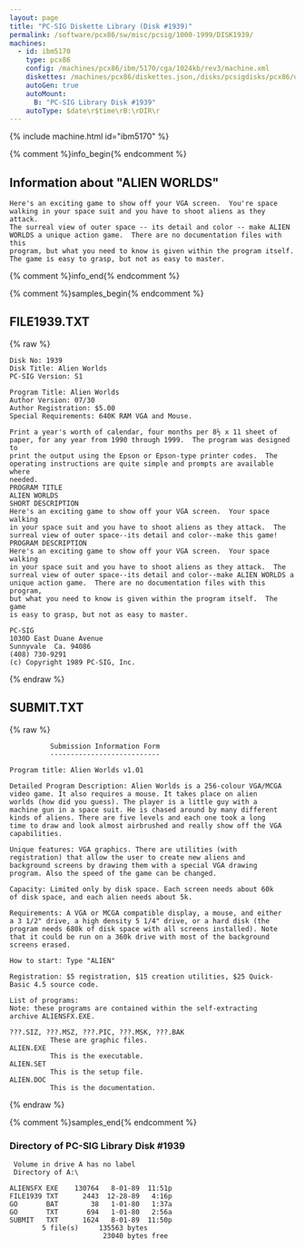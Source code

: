```yaml
---
layout: page
title: "PC-SIG Diskette Library (Disk #1939)"
permalink: /software/pcx86/sw/misc/pcsig/1000-1999/DISK1939/
machines:
  - id: ibm5170
    type: pcx86
    config: /machines/pcx86/ibm/5170/cga/1024kb/rev3/machine.xml
    diskettes: /machines/pcx86/diskettes.json,/disks/pcsigdisks/pcx86/diskettes.json
    autoGen: true
    autoMount:
      B: "PC-SIG Library Disk #1939"
    autoType: $date\r$time\rB:\rDIR\r
---
```


{% include machine.html id="ibm5170" %}

{% comment %}info_begin{% endcomment %}

## Information about "ALIEN WORLDS"

    Here's an exciting game to show off your VGA screen.  You're space
    walking in your space suit and you have to shoot aliens as they attack.
    The surreal view of outer space -- its detail and color -- make ALIEN
    WORLDS a unique action game.  There are no documentation files with this
    program, but what you need to know is given within the program itself.
    The game is easy to grasp, but not as easy to master.
{% comment %}info_end{% endcomment %}

{% comment %}samples_begin{% endcomment %}

## FILE1939.TXT

{% raw %}
```
Disk No: 1939                                                           
Disk Title: Alien Worlds                                                
PC-SIG Version: S1                                                      
                                                                        
Program Title: Alien Worlds                                             
Author Version: 07/30                                                   
Author Registration: $5.00                                              
Special Requirements: 640K RAM VGA and Mouse.                           
                                                                        
Print a year's worth of calendar, four months per 8½ x 11 sheet of      
paper, for any year from 1990 through 1999.  The program was designed to
print the output using the Epson or Epson-type printer codes.  The      
operating instructions are quite simple and prompts are available where 
needed.                                                                 
PROGRAM TITLE                                                           
ALIEN WORLDS                                                            
SHORT DESCRIPTION                                                       
Here's an exciting game to show off your VGA screen.  Your space walking
in your space suit and you have to shoot aliens as they attack.  The    
surreal view of outer space--its detail and color--make this game!      
PROGRAM DESCRIPTION                                                     
Here's an exciting game to show off your VGA screen.  Your space walking
in your space suit and you have to shoot aliens as they attack.  The    
surreal view of outer space--its detail and color--make ALIEN WORLDS a  
unique action game.  There are no documentation files with this program,
but what you need to know is given within the program itself.  The game 
is easy to grasp, but not as easy to master.                            
                                                                        
PC-SIG                                                                  
1030D East Duane Avenue                                                 
Sunnyvale  Ca. 94086                                                    
(408) 730-9291                                                          
(c) Copyright 1989 PC-SIG, Inc.                                         
```
{% endraw %}

## SUBMIT.TXT

{% raw %}
```
          Submission Information Form
          ---------------------------

Program title: Alien Worlds v1.01

Detailed Program Description: Alien Worlds is a 256-colour VGA/MCGA
video game. It also requires a mouse. It takes place on alien
worlds (how did you guess). The player is a little guy with a
machine gun in a space suit. He is chased around by many different
kinds of aliens. There are five levels and each one took a long
time to draw and look almost airbrushed and really show off the VGA
capabilities.

Unique features: VGA graphics. There are utilities (with
registration) that allow the user to create new aliens and
background screens by drawing them with a special VGA drawing
program. Also the speed of the game can be changed.

Capacity: Limited only by disk space. Each screen needs about 60k
of disk space, and each alien needs about 5k.

Requirements: A VGA or MCGA compatible display, a mouse, and either
a 3 1/2" drive, a high density 5 1/4" drive, or a hard disk (the
program needs 680k of disk space with all screens installed). Note
that it could be run on a 360k drive with most of the background
screens erased.

How to start: Type "ALIEN"

Registration: $5 registration, $15 creation utilities, $25 Quick-
Basic 4.5 source code.

List of programs:
Note: these programs are contained within the self-extracting
archive ALIENSFX.EXE.

???.SIZ, ???.MSZ, ???.PIC, ???.MSK, ???.BAK
          These are graphic files.
ALIEN.EXE
          This is the executable.
ALIEN.SET
          This is the setup file.
ALIEN.DOC
          This is the documentation.
```
{% endraw %}

{% comment %}samples_end{% endcomment %}

### Directory of PC-SIG Library Disk #1939

     Volume in drive A has no label
     Directory of A:\

    ALIENSFX EXE    130764   8-01-89  11:51p
    FILE1939 TXT      2443  12-28-89   4:16p
    GO       BAT        38   1-01-80   1:37a
    GO       TXT       694   1-01-80   2:56a
    SUBMIT   TXT      1624   8-01-89  11:50p
            5 file(s)     135563 bytes
                           23040 bytes free
